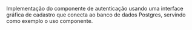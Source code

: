 Implementação do componente de autenticação usando uma interface gráfica de cadastro que conecta ao banco de dados Postgres, servindo como exemplo o uso componente.
